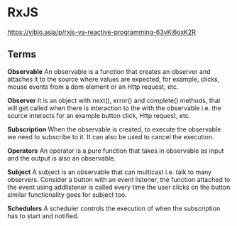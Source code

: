 # RxJS

https://viblo.asia/p/rxjs-va-reactive-programming-63vKj6oxK2R

## Terms

**Observable**
An observable is a function that creates an observer and attaches it to the source where values are expected, for example, clicks, mouse events from a dom element or an Http request, etc.

**Observer**
It is an object with next(), error() and complete() methods, that will get called when there is interaction to the with the observable i.e. the source interacts for an example button click, Http request, etc.

**Subscription**
When the observable is created, to execute the observable we need to subscribe to it. It can also be used to cancel the execution.

**Operators**
An operator is a pure function that takes in observable as input and the output is also an observable.

**Subject**
A subject is an observable that can multicast i.e. talk to many observers. Consider a button with an event listener, the function attached to the event using addlistener is called every time the user clicks on the button similar functionality goes for subject too.

**Schedulers**
A scheduler controls the execution of when the subscription has to start and notified.